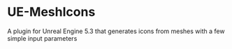 # UE-MeshIcons
A plugin for Unreal Engine 5.3 that generates icons from meshes with a few simple input parameters
